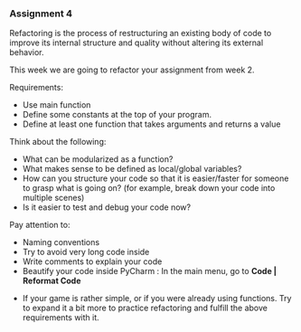 ### Assignment 4

Refactoring is the process of restructuring an existing body of code to improve its internal structure and quality without altering its external behavior.

This week we are going to refactor your assignment from week 2. 

Requirements:
- Use main function
- Define some constants at the top of your program.
- Define at least one function that takes arguments and returns a value

Think about the following:
- What can be modularized as a function?
- What makes sense to be defined as local/global variables?
- How can you structure your code so that it is easier/faster for someone to grasp what is going on? (for example, break down your code into multiple scenes)
- Is it easier to test and debug your code now?

Pay attention to:
- Naming conventions
- Try to avoid very long code inside 
- Write comments to explain your code
- Beautify your code inside PyCharm : In the main menu, go to **Code | Reformat Code**

* If your game is rather simple, or if you were already using functions. Try to expand it a bit more to practice refactoring and fulfill the above requirements with it.